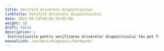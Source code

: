 ```yaml
---
title: Verifică driverele dispozitivului
linkTitle: Verifică driverele dispozitivului
date: 2023-09-14T10:01:35+02:00
weight: 10
draft: false
description: >
 Instrucțiunile pentru verificarea driverelor dispozitivului tău pot fi găsite aici
manualLink: /en/docs/diagnosis/hardware/
---
```

